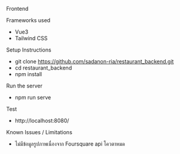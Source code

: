 Frontend

Frameworks used 
  - Vue3
  - Tailwind CSS

Setup Instructions
  - git clone https://github.com/sadanon-ria/restaurant_backend.git
  - cd restaurant_backend
  - npm install

Run the server
  - npm run serve

Test
  - http://localhost:8080/

Known Issues / Limitations
  - ไม่มีข้อมูลรูปภาพเนื่องจาก Foursquare api โควตาหมด
